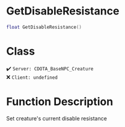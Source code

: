 # GetDisableResistance
```lua
float GetDisableResistance()
```
# Class
✔️ `Server: CDOTA_BaseNPC_Creature`  
❌ `Client: undefined`  

# Function Description
Set creature's current disable resistance
